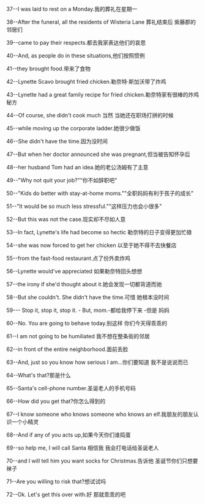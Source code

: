 37--I was laid to rest on a Monday.我的葬礼在星期一

38--After the funeral, all the residents of Wisteria Lane 葬礼结束后 紫藤郡的邻居们

39--came to pay their respects.都去我家表达他们的哀思

40--And, as people do in these situations,他们按照惯例

41--they brought food.带来了食物

42--Lynette Scavo brought fried chicken.勒奈特·斯加沃带了炸鸡

43--Lynette had a great family recipe for fried chicken.勒奈特家有很棒的炸鸡秘方

44--Of course, she didn't cook much 当然 当她还在职场打拼的时候

45--while moving up the corporate ladder.她很少做饭

46--She didn't have the time.因为没时间

47--But when her doctor announced she was pregnant,但当被告知怀孕后

48--her husband Tom had an idea.她的老公汤姆有了主意

49--"Why not quit your job?""你不如辞职吧"

50--"Kids do better with stay-at-home moms.""全职妈妈有利于孩子的成长"

51--"It would be so much less stressful.""这样压力也会小很多"

52--But this was not the case.现实却不尽如人意

53--In fact, Lynette's life had become so hectic 勒奈特的日子变得更加忙碌

54--she was now forced to get her chicken 以至于她不得不去快餐店

55--from the fast-food restaurant.点了份外卖炸鸡

56--Lynette would've appreciated 如果勒奈特回头想想

57--the irony if she'd thought about it.她会发现一切都背道而驰

58--But she couldn't. She didn't have the time.可惜 她根本没时间

59--- Stop it, stop it, stop it. - But, mom.-都给我停下来 -但是 妈妈

60--No. You are going to behave today.别这样 你们今天得乖乖的

61--I am not going to be humiliated 我不想在整条街的邻居

62--in front of the entire neighborhood.面前丢脸

63--And, just so you know how serious I am...你们要知道 我不是说说而已

64--What's that?那是什么

65--Santa's cell-phone number.圣诞老人的手机号码

66--How did you get that?你怎么得到的

67--I know someone who knows someone who knows an elf.我朋友的朋友认识一个小精灵

68--And if any of you acts up,如果今天你们谁捣蛋

69--so help me, I will call Santa 相信我 我会打电话给圣诞老人

70--and I will tell him you want socks for Christmas.告诉他 圣诞节你们只想要袜子

71--Are you willing to risk that?想试试吗

72--Ok. Let's get this over with.好 那就乖乖的吧

 